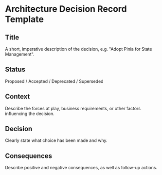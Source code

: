 # Architecture Decision Record Template

## Title
A short, imperative description of the decision, e.g. "Adopt Pinia for State Management".

## Status
Proposed / Accepted / Deprecated / Superseded

## Context
Describe the forces at play, business requirements, or other factors influencing the decision.

## Decision
Clearly state what choice has been made and why.

## Consequences
Describe positive and negative consequences, as well as follow-up actions.
